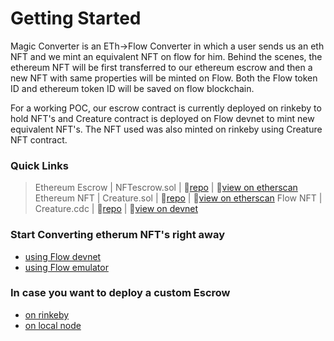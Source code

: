 
# Getting Started

Magic Converter is an ETh->Flow Converter in which a user sends us an eth NFT and we mint an equivalent NFT on flow for him. Behind the scenes, the ethereum NFT will be first transferred to our ethereum escrow and then a new NFT with same properties will be minted on Flow. Both the Flow token ID and ethereum token ID will be saved on flow blockchain.

For a working POC, our escrow contract is currently deployed on rinkeby to hold NFT's and Creature contract is deployed on Flow devnet to mint new equivalent NFT's. The NFT used was also minted on rinkeby using Creature NFT contract.

### Quick Links

> Ethereum Escrow | NFTescrow.sol | :link:[repo](src/ethereum/rinkeby/contracts/Creature.sol) | :link:[view on etherscan](https://rinkeby.etherscan.io/address/0x556B0560205E62c3F690d86C775138d1f9911FA3#tokentxnsErc721)
> Ethereum NFT | Creature.sol |  :link:[repo](src/ethereum/rinkeby/contracts/NFTescrow.sol) | :link:[view on etherscan](https://rinkeby.etherscan.io/address/0x6e725769394A8821fCadD267a2DEf2e69acF666f)
> Flow NFT | Creature.cdc  | :link:[repo](src/flow/contracts/Creature.cdc)  | :link:[view on devnet](https://view-source.surge.sh/testnet/account/0xb701d39c688efd5b)


### Start Converting etherum NFT's right away  

* [using Flow devnet](/flow-devnet-deployment.md)
* [using Flow emulator](/flow-local-deployment.md)



### In case you want to deploy a custom Escrow

* [on rinkeby](/ethereum-rinkeby-deployment.md)
* [on local node](/ethereum-local-deployment.md)
